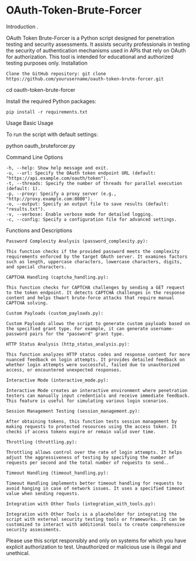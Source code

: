 

# OAuth-Token-Brute-Forcer
Introduction
.

OAuth Token Brute-Forcer is a Python script designed for penetration testing and security assessments. It assists security professionals in testing the security of authentication mechanisms used in APIs that rely on OAuth for authorization. This tool is intended for educational and authorized testing purposes only.
Installation

    Clone the GitHub repository: git clone https://github.com/yourusername/oauth-token-brute-forcer.git

cd oauth-token-brute-forcer

Install the required Python packages:

    pip install -r requirements.txt

Usage
Basic Usage

To run the script with default settings:

python oauth_bruteforcer.py

Command Line Options

    -h, --help: Show help message and exit.
    -u, --url: Specify the OAuth token endpoint URL (default: "https://api.example.com/oauth/token").
    -t, --threads: Specify the number of threads for parallel execution (default: 1).
    -p, --proxy: Specify a proxy server (e.g., "http://proxy.example.com:8080").
    -o, --output: Specify an output file to save results (default: "results.txt").
    -v, --verbose: Enable verbose mode for detailed logging.
    -c, --config: Specify a configuration file for advanced settings.

Functions and Descriptions

    Password Complexity Analysis (password_complexity.py):

    This function checks if the provided password meets the complexity requirements enforced by the target OAuth server. It examines factors such as length, uppercase characters, lowercase characters, digits, and special characters.

    CAPTCHA Handling (captcha_handling.py):

    This function checks for CAPTCHA challenges by sending a GET request to the token endpoint. It detects CAPTCHA challenges in the response content and helps thwart brute-force attacks that require manual CAPTCHA solving.

    Custom Payloads (custom_payloads.py):

    Custom Payloads allows the script to generate custom payloads based on the specified grant type. For example, it can generate username-password pairs for the "password" grant type.

    HTTP Status Analysis (http_status_analysis.py):

    This function analyzes HTTP status codes and response content for more nuanced feedback on login attempts. It provides detailed feedback on whether login attempts were successful, failed due to unauthorized access, or encountered unexpected responses.

    Interactive Mode (interactive_mode.py):

    Interactive Mode creates an interactive environment where penetration testers can manually input credentials and receive immediate feedback. This feature is useful for simulating various login scenarios.

    Session Management Testing (session_management.py):

    After obtaining tokens, this function tests session management by making requests to protected resources using the access token. It checks if access tokens expire or remain valid over time.

    Throttling (throttling.py):

    Throttling allows control over the rate of login attempts. It helps adjust the aggressiveness of testing by specifying the number of requests per second and the total number of requests to send..

    Timeout Handling (timeout_handling.py):

    Timeout Handling implements better timeout handling for requests to avoid hanging in case of network issues. It uses a specified timeout value when sending requests.

    Integration with Other Tools (integration_with_tools.py):

    Integration with Other Tools is a placeholder for integrating the script with external security testing tools or frameworks. It can be customized to interact with additional tools to create comprehensive security assessments.
Please use this script responsibly and only on systems for which you have explicit authorization to test. Unauthorized or malicious use is illegal and unethical.
